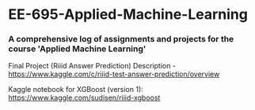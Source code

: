 # EE-695-Applied-Machine-Learning

### A comprehensive log of assignments and projects for the course 'Applied Machine Learning'

Final Project (Riiid Answer Prediction) Description - https://www.kaggle.com/c/riiid-test-answer-prediction/overview

Kaggle notebook for XGBoost (version 1): https://www.kaggle.com/sudisen/riiid-xgboost
